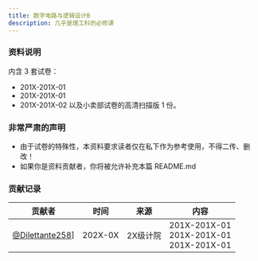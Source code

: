 ```yaml
---
title: 数字电路与逻辑设计B
description: 几乎是理工科的必修课
---
```

### 资料说明
内含 3 套试卷：
- 201X-201X-01
- 201X-201X-01
- 201X-201X-02
以及小卖部试卷的高清扫描版 1 份。

### 非常严肃的声明
- 由于试卷的特殊性，本资料要求读者仅在私下作为参考使用，不得二传、删改！
- 如果你是资料贡献者，你将被允许补充本篇 README.md

### 贡献记录

| 贡献者 | 时间 | 来源 | 内容 |
|-------------------|:--------:|:--------:|:----------:|
|   [@Dilettante258](https://github.com/Dilettante258)]    |  202X-0X  | 2X级计院 | 201X-201X-01</br>201X-201X-01</br> 201X-201X-01|